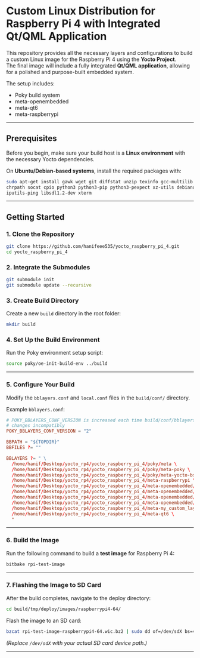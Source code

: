 # Custom Linux Distribution for Raspberry Pi 4 with Integrated Qt/QML Application

This repository provides all the necessary layers and configurations to build a custom Linux image for the Raspberry Pi 4 using the **Yocto Project**.  
The final image will include a fully integrated **Qt/QML application**, allowing for a polished and purpose-built embedded system.

The setup includes:

- Poky build system 
- meta-openembedded 
- meta-qt6 
- meta-raspberrypi 

---

## Prerequisites

Before you begin, make sure your build host is a **Linux environment** with the necessary Yocto dependencies.  

On **Ubuntu/Debian-based systems**, install the required packages with:

```bash
sudo apt-get install gawk wget git diffstat unzip texinfo gcc-multilib build-essential \
chrpath socat cpio python3 python3-pip python3-pexpect xz-utils debianutils \
iputils-ping libsdl1.2-dev xterm
```

---

##  Getting Started

### 1. Clone the Repository

```bash
git clone https://github.com/hanifeee535/yocto_raspberry_pi_4.git
cd yocto_raspberry_pi_4
```

### 2. Integrate the Submodules

```bash
git submodule init
git submodule update --recursive
```

### 3. Create Build Directory

Create a new `build` directory in the root folder:

```bash
mkdir build
```

### 4. Set Up the Build Environment

Run the Poky environment setup script:

```bash
source poky/oe-init-build-env ../build
```

---

### 5. Configure Your Build

Modify the `bblayers.conf` and `local.conf` files in the `build/conf/` directory.

Example `bblayers.conf`:

```conf
# POKY_BBLAYERS_CONF_VERSION is increased each time build/conf/bblayers.conf
# changes incompatibly
POKY_BBLAYERS_CONF_VERSION = "2"

BBPATH = "${TOPDIR}"
BBFILES ?= ""

BBLAYERS ?= " \
  /home/hanif/Desktop/yocto_rp4/yocto_raspberry_pi_4/poky/meta \
  /home/hanif/Desktop/yocto_rp4/yocto_raspberry_pi_4/poky/meta-poky \
  /home/hanif/Desktop/yocto_rp4/yocto_raspberry_pi_4/poky/meta-yocto-bsp \
  /home/hanif/Desktop/yocto_rp4/yocto_raspberry_pi_4/meta-raspberrypi \
  /home/hanif/Desktop/yocto_rp4/yocto_raspberry_pi_4/meta-openembedded/meta-oe \
  /home/hanif/Desktop/yocto_rp4/yocto_raspberry_pi_4/meta-openembedded/meta-python \
  /home/hanif/Desktop/yocto_rp4/yocto_raspberry_pi_4/meta-openembedded/meta-multimedia \
  /home/hanif/Desktop/yocto_rp4/yocto_raspberry_pi_4/meta-openembedded/meta-networking \
  /home/hanif/Desktop/yocto_rp4/yocto_raspberry_pi_4/meta-my_custom_layer \
  /home/hanif/Desktop/yocto_rp4/yocto_raspberry_pi_4/meta-qt6 \
  "
```

---

### 6. Build the Image

Run the following command to build a **test image** for Raspberry Pi 4:

```bash
bitbake rpi-test-image
```

---

### 7. Flashing the Image to SD Card

After the build completes, navigate to the deploy directory:

```bash
cd build/tmp/deploy/images/raspberrypi4-64/
```

Flash the image to an SD card:

```bash
bzcat rpi-test-image-raspberrypi4-64.wic.bz2 | sudo dd of=/dev/sdX bs=4M status=progress conv=fsync
```

*(Replace `/dev/sdX` with your actual SD card device path.)*

---

